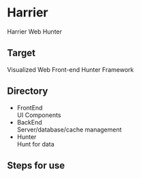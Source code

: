 # Harrier
Harrier Web Hunter

## Target
Visualized Web Front-end Hunter Framework

## Directory
* FrontEnd  
    UI Components  
* BackEnd  
    Server/database/cache management  
* Hunter  
    Hunt for data
    
## Steps for use

